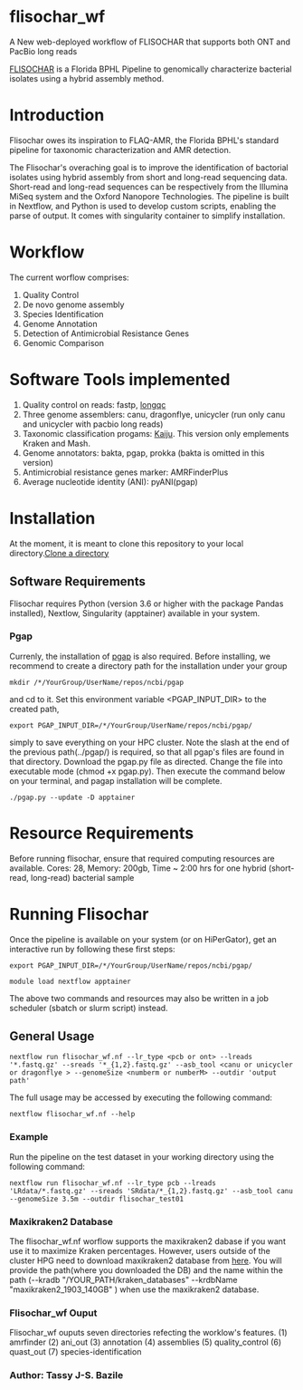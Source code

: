 # flisochar_wf
A New web-deployed workflow of FLISOCHAR that supports both ONT and PacBio long reads

[FLISOCHAR](https://github.com/BPHL-Molecular/flisochar) is a Florida BPHL Pipeline to genomically characterize bacterial isolates using a hybrid assembly method.


# Introduction

Flisochar owes its inspiration to FLAQ-AMR, the Florida BPHL's standard pipeline for taxonomic characterization and AMR detection.

The Flisochar's overaching goal is to improve the identification of bactorial isolates using hybrid assembly from short and long-read sequencing data. Short-read and long-read sequences can be respectively from the Illumina MiSeq system and the Oxford Nanopore Technologies.
The pipeline is built in Nextflow, and Python is used to develop custom scripts, enabling the parse of output. It comes with singularity container to simplify installation.

# Workflow

The current worflow comprises:
1) Quality Control
2) De novo genome assembly
3) Species Identification
4) Genome Annotation
5) Detection of Antimicrobial Resistance Genes
6) Genomic Comparison

# Software Tools implemented
1. Quality control on reads: fastp, [longqc](https://github.com/yfukasawa/LongQC)
2. Three genome assemblers: canu, dragonflye, unicycler (run only canu and unicycler with pacbio long reads)
3. Taxonomic classification progams: [Kaiju](https://github.com/bioinformatics-centre/kaiju). This version only emplements Kraken and Mash.
4. Genome annotators: bakta, pgap, prokka (bakta is omitted in this version)
5. Antimicrobial resistance genes marker: AMRFinderPlus
6. Average nucleotide identity (ANI): pyANI(pgap)

# Installation
At the moment, it is meant to clone this repository to your local directory.[Clone a directory](https://docs.github.com/en/repositories/creating-and-managing-repositories/cloning-a-repository)

## Software Requirements
Flisochar requires Python (version 3.6 or higher with the package Pandas installed), Nextlow, Singularity (apptainer) available in your system.

### Pgap

Currenly, the installation of [pgap](https://github.com/ncbi/pgap/wiki/Quick-Start) is also required. Before installing, we recommend to create a directory path for the installation under your group
```
mkdir /*/YourGroup/UserName/repos/ncbi/pgap
```
and cd to it. Set this environment variable <PGAP_INPUT_DIR> to the created path,
```
export PGAP_INPUT_DIR=/*/YourGroup/UserName/repos/ncbi/pgap/
```
simply to save everything on your HPC cluster. Note the slash at the end of the previous path(../pgap/) is required, so that all pgap's files are found in that directory. Download the pgap.py file as directed. Change the file into executable mode (chmod +x pgap.py). Then execute the command below on your terminal, and pagap installation will be complete.
```
./pgap.py --update -D apptainer
```

# Resource Requirements

Before running flisochar, ensure that required computing resources are available.
Cores: 28, Memory: 200gb, Time ~ 2:00 hrs for one hybrid (short-read, long-read) bacterial sample

# Running Flisochar

Once the pipeline is available on your system (or on HiPerGator), get an interactive run by following these first steps:
```
export PGAP_INPUT_DIR=/*/YourGroup/UserName/repos/ncbi/pgap/
```

```
module load nextflow apptainer
```
The above two commands and resources may also be written in a job scheduler (sbatch or slurm script) instead.

## General Usage

```
nextflow run flisochar_wf.nf --lr_type <pcb or ont> --lreads '*.fastq.gz' --sreads '*_{1,2}.fastq.gz' --asb_tool <canu or unicycler or dragonflye > --genomeSize <numberm or numberM> --outdir 'output path'

```
The full usage may be accessed by executing the following command:

```
nextflow flisochar_wf.nf --help
```

### Example
Run the pipeline on the test dataset in your working directory using the following command:

```
nextflow run flisochar_wf.nf --lr_type pcb --lreads 'LRdata/*.fastq.gz' --sreads 'SRdata/*_{1,2}.fastq.gz' --asb_tool canu --genomeSize 3.5m --outdir flisochar_test01
```
### Maxikraken2 Database
The flisochar_wf.nf worflow supports the maxikraken2 dabase if you want use it to maximize Kraken percentages. However, users outside of the cluster HPG need to download maxikraken2 database from [here](https://lomanlab.github.io/mockcommunity/mc_databases.html). You will provide the path(where you downloaded the DB) and the name within the path (--kradb "/YOUR_PATH/kraken_databases"  --krdbName "maxikraken2_1903_140GB" ) when use the maxikraken2 database.

### Flisochar_wf Ouput
Flisochar_wf ouputs seven directories refecting the worklow's features.
(1) amrfinder  (2) ani_out  (3) annotation  (4) assemblies  (5) quality_control  (6) quast_out  (7) species-identification

### Author: Tassy J-S. Bazile
